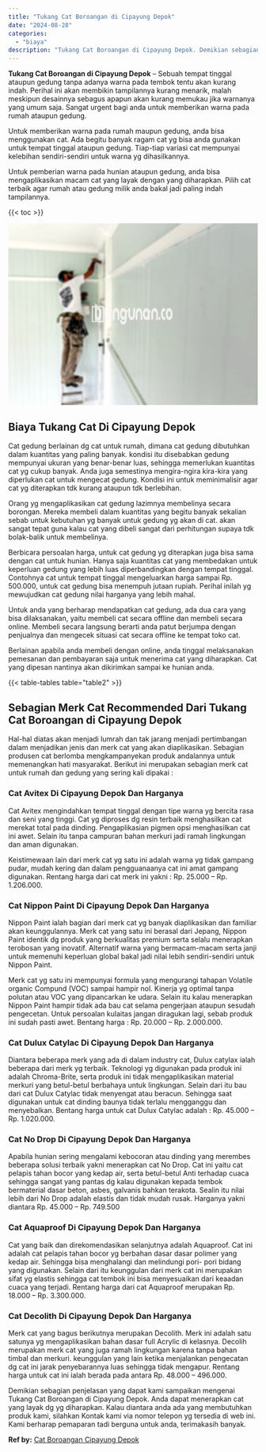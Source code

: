```yaml
---
title: "Tukang Cat Boroangan di Cipayung Depok"
date: "2024-08-28"
categories: 
  - "biaya"
description: "Tukang Cat Boroangan di Cipayung Depok. Demikian sebagian penjelasan yang dapat kami sampaikan mengenai Tukang Cat Boroangan di Cipayung Depok. Anda dapat me..."
---
```


**Tukang Cat Boroangan di Cipayung Depok** – Sebuah tempat tinggal ataupun gedung tanpa adanya warna pada tembok tentu akan kurang indah. Perihal ini akan membikin tampilannya kurang menarik, malah meskipun desainnya sebagus apapun akan kurang memukau jika warnanya yang umum saja. Sangat urgent bagi anda untuk memberikan warna pada rumah ataupun gedung.

Untuk memberikan warna pada rumah maupun gedung, anda bisa menggunakan cat. Ada begitu banyak ragam cat yg bisa anda gunakan untuk tempat tinggal ataupun gedung. Tiap-tiap variasi cat mempunyai kelebihan sendiri-sendiri untuk warna yg dihasilkannya.

Untuk pemberian warna pada hunian ataupun gedung, anda bisa mengaplikasikan macam cat yang layak dengan yang diharapkan. Pilih cat terbaik agar rumah atau gedung milik anda bakal jadi paling indah tampilannya.

{{< toc >}}

![Tukang Cat Boroangan di Cipayung Depok](/images/jasa-cat-murah12.png)

## Biaya Tukang Cat Di Cipayung Depok

Cat gedung berlainan dg cat untuk rumah, dimana cat gedung dibutuhkan dalam kuantitas yang paling banyak. kondisi itu disebabkan gedung mempunyai ukuran yang benar-benar luas, sehingga memerlukan kuantitas cat yg cukup banyak. Anda juga semestinya mengira-ngira kira-kira yang diperlukan cat untuk mengecat gedung. Kondisi ini untuk meminimalisir agar cat yg diterapkan tdk kurang ataupun tdk berlebihan.

Orang yg mengaplikasikan cat gedung lazimnya membelinya secara borongan. Mereka membeli dalam kuantitas yang begitu banyak sekalian sebab untuk kebutuhan yg banyak untuk gedung yg akan di cat. akan sangat tepat guna kalau cat yang dibeli sangat dari perhitungan supaya tdk bolak-balik untuk membelinya.

Berbicara persoalan harga, untuk cat gedung yg diterapkan juga bisa sama dengan cat untuk hunian. Hanya saja kuantitas cat yang membedakan untuk keperluan gedung yang lebih luas diperbandingkan dengan tempat tinggal. Contohnya cat untuk tempat tinggal mengeluarkan harga sampai Rp. 500.000, untuk cat gedung bisa menempuh jutaan rupiah. Perihal inilah yg mewujudkan cat gedung nilai harganya yang lebih mahal.

Untuk anda yang berharap mendapatkan cat gedung, ada dua cara yang bisa dilaksanakan, yaitu membeli cat secara offline dan membeli secara online. Membeli secara langsung berarti anda patut berjumpa dengan penjualnya dan mengecek situasi cat secara offline ke tempat toko cat.

Berlainan apabila anda membeli dengan online, anda tinggal melaksanakan pemesanan dan pembayaran saja untuk menerima cat yang diharapkan. Cat yang dipesan nantinya akan dikirimkan sampai ke hunian anda.

{{< table-tables table="table2" >}}

## Sebagian Merk Cat Recommended Dari Tukang Cat Boroangan di Cipayung Depok

Hal-hal diatas akan menjadi lumrah dan tak jarang menjadi pertimbangan dalam menjadikan jenis dan merk cat yang akan diaplikasikan. Sebagian produsen cat berlomba mengkampanyekan produk andalannya untuk memenangkan hati masyarakat. Berikut ini merupakan sebagian merk cat untuk rumah dan gedung yang sering kali dipakai :

### Cat Avitex Di Cipayung Depok Dan Harganya

Cat Avitex mengindahkan tempat tinggal dengan tipe warna yg bercita rasa dan seni yang tinggi. Cat yg diproses dg resin terbaik menghasilkan cat merekat total pada dinding. Pengaplikasian pigmen opsi menghasilkan cat ini awet. Selain itu tanpa campuran bahan merkuri jadi ramah lingkungan dan aman digunakan.

Keistimewaan lain dari merk cat yg satu ini adalah warna yg tidak gampang pudar, mudah kering dan dalam pengguanaanya cat ini amat gampang digunakan. Rentang harga dari cat merk ini yakni : Rp. 25.000 – Rp. 1.206.000.

### Cat Nippon Paint Di Cipayung Depok Dan Harganya

Nippon Paint ialah bagian dari merk cat yg banyak diaplikasikan dan familiar akan keunggulannya. Merk cat yang satu ini berasal dari Jepang, Nippon Paint identik dg produk yang berkualitas premium serta selalu menerapkan terobosan yang inovatif. Alternatif warna yang bermacam-macam serta janji untuk memenuhi keperluan global bakal jadi nilai lebih sendiri-sendiri untuk Nippon Paint.

Merk cat yg satu ini mempunyai formula yang mengurangi tahapan Volatile organic Compund (VOC) sampai hampir nol. Kinerja yg optimal tanpa polutan atau VOC yang dipancarkan ke udara. Selain itu kalau menerapkan Nippon Paint hampir tidak ada bau cat selama pengerjaan ataupun sesudah pengecetan. Untuk persoalan kulaitas jangan diragukan lagi, sebab produk ini sudah pasti awet. Bentang harga : Rp. 20.000 – Rp. 2.000.000.

### Cat Dulux Catylac Di Cipayung Depok Dan Harganya

Diantara beberapa merk yang ada di dalam industry cat, Dulux catylax ialah beberapa dari merk yg terbaik. Teknologi yg digunakan pada produk ini adalah Chroma-Brite, serta produk ini tidak mengaplikasikan material merkuri yang betul-betul berbahaya untuk lingkungan. Selain dari itu bau dari cat Dulux Catylac tidak menyengat atau beracun. Sehingga saat digunakan untuk cat dinding baunya tidak terlalu mengganggu dan menyebalkan. Bentang harga untuk cat Dulux Catylac adalah : Rp. 45.000 – Rp. 1.020.000.

### Cat No Drop Di Cipayung Depok Dan Harganya

Apabila hunian sering mengalami kebocoran atau dinding yang merembes beberapa solusi terbaik yakni menerapkan cat No Drop. Cat ini yaitu cat pelapis tahan bocor yang kedap air, serta betul-betul Anti terhadap cuaca sehingga sangat yang pantas dg kalau digunakan kepada tembok bermaterial dasar beton, asbes, galvanis bahkan terakota. Sealin itu nilai lebih dari No Drop adalah elastis dan tidak mudah rusak. Harganya yakni diantara Rp. 45.000 – Rp. 749.500

### Cat Aquaproof Di Cipayung Depok Dan Harganya

Cat yang baik dan direkomendasikan selanjutnya adalah Aquaproof. Cat ini adalah cat pelapis tahan bocor yg berbahan dasar dasar polimer yang kedap air. Sehingga bisa menghalangi dan melindungi pori- pori bidang yang digunakan. Selain dari itu keunggulan dari merk cat ini merupakan sifat yg elastis sehingga cat tembok ini bisa menyesuaikan dari keaadan cuaca yang terjadi. Rentang harga dari cat Aquaproof merupakan Rp. 18.000 – Rp. 3.300.000.

### Cat Decolith Di Cipayung Depok Dan Harganya

Merk cat yang bagus berikutnya merupakan Decolith. Merk ini adalah satu satunya yg mengaplikasikan bahan dasar full Acrylic di kelasnya. Decolih merupakan merk cat yang juga ramah lingkungan karena tanpa bahan timbal dan merkuri. keunggulan yang lain ketika menjalankan pengecatan dg cat ini jarak penyebarannya luas sehingga tidak mengapur. Rentang harga untuk cat ini ialah berada pada antara Rp. 48.000 – 496.000.

Demikian sebagian penjelasan yang dapat kami sampaikan mengenai Tukang Cat Boroangan di Cipayung Depok. Anda dapat menerapkan cat yang layak dg yg diharapkan. Kalau diantara anda ada yang membutuhkan produk kami, silahkan Kontak kami via nomor telepon yg tersedia di web ini. Kami berharap pemaparan tadi berguna untuk anda, terimakasih banyak.

**Ref by:** [Cat Boroangan Cipayung Depok](https://id.wikipedia.org/wiki/Cat)
